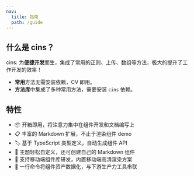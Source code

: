 ```yaml
---
nav:
  title: 指南
  path: /guide
---
```


## 什么是 cins？

cins: 为**便捷开发**而生，集成了常用的正则、上传、数组等方法，极大的提升了工作开发的效率！

- **常用**方法无需安装依赖，CV 即用。
- **方法库**中集成了多种常用方法，需要安装 `cins` 依赖。

## 特性

- 📦 开箱即用，将注意力集中在组件开发和文档编写上
- 📋 丰富的 Markdown 扩展，不止于渲染组件 demo
- 🏷 基于 TypeScript 类型定义，自动生成组件 API
- 🎨 主题轻松自定义，还可创建自己的 Markdown 组件
- 📱 支持移动端组件库研发，内置移动端高清渲染方案
- 📡 一行命令将组件资产数据化，与下游生产力工具串联
